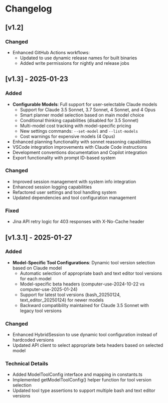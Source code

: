 # Changelog

## [v1.2]

### Changed

- Enhanced GitHub Actions workflows:
  - Updated to use dynamic release names for built binaries
  - Added write permissions for nightly and release jobs

## [v1.3] - 2025-01-23

### Added
- **Configurable Models**: Full support for user-selectable Claude models
  - Support for Claude 3.5 Sonnet, 3.7 Sonnet, 4 Sonnet, and 4 Opus
  - Smart planner model selection based on main model choice
  - Conditional thinking capabilities (disabled for 3.5 Sonnet)
  - Multi-model cost tracking with model-specific pricing
  - New settings commands: `--set-model` and `--list-models`
  - Cost warnings for expensive models (4 Opus)
- Enhanced planning functionality with sonnet reasoning capabilities
- VSCode integration improvements with Claude Code instructions
- Development conventions documentation and Copilot integration
- Export functionality with prompt ID-based system

### Changed
- Improved session management with system info integration
- Enhanced session logging capabilities
- Refactored user settings and tool handling system
- Updated dependencies and tool configuration management

### Fixed
- Jina API retry logic for 403 responses with X-No-Cache header

## [v1.3.1] - 2025-01-27

### Added
- **Model-Specific Tool Configurations**: Dynamic tool version selection based on Claude model
  - Automatic selection of appropriate bash and text editor tool versions for each model
  - Model-specific beta headers (computer-use-2024-10-22 vs computer-use-2025-01-24)
  - Support for latest tool versions (bash_20250124, text_editor_20250124) for newer models
  - Backward compatibility maintained for Claude 3.5 Sonnet with legacy tool versions

### Changed
- Enhanced HybridSession to use dynamic tool configuration instead of hardcoded versions
- Updated API client to select appropriate beta headers based on selected model

### Technical Details
- Added ModelToolConfig interface and mapping in constants.ts
- Implemented getModelToolConfig() helper function for tool version selection
- Updated tool type assertions to support multiple bash and text editor versions
